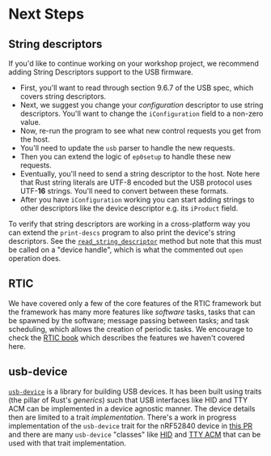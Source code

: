 # Next Steps

## String descriptors

If you'd like to continue working on your workshop project, we recommend adding String Descriptors support to the USB firmware.

- First, you'll want to read through section 9.6.7 of the USB spec, which covers string descriptors.
- Next, we suggest you change your *configuration* descriptor to use string descriptors. You'll want to change the `iConfiguration` field to a non-zero value.
- Now, re-run the program to see what new control requests you get from the host.
- You'll need to update the `usb` parser to handle the new requests.
- Then you can extend the logic of `ep0setup` to handle these new requests.
- Eventually, you'll need to send a string descriptor to the host. Note here that Rust string literals are UTF-8 encoded but the USB protocol uses UTF-**16** strings. You'll need to convert between these formats.
- After you have `iConfiguration` working you can start adding strings to other descriptors like the device descriptor e.g. its `iProduct` field.

To verify that string descriptors are working in a cross-platform way you can extend the `print-descs` program to also print the device's string descriptors. See the [`read_string_descriptor`] method but note that this must be called on a "device handle", which is what the commented out `open` operation does.

[`read_string_descriptor`]: https://docs.rs/rusb/0.6.2/rusb/struct.DeviceHandle.html#method.read_string_descriptor

## RTIC

We have covered only a few of the core features of the RTIC framework but the framework has many more features like *software* tasks, tasks that can be spawned by the software; message passing between tasks; and task scheduling, which allows the creation of periodic tasks. We encourage to check the [RTIC book][rtic-book] which describes the features we haven't covered here.

[rtic-book]: https://rtic.rs/0.5/book/en/

## usb-device

[`usb-device`] is a library for building USB devices. It has been built using traits (the pillar of Rust's *generics*) such that USB interfaces like HID and TTY ACM can be implemented in a device agnostic manner. The device details then are limited to a trait *implementation*. There's a work in progress implementation of the `usb-device` trait for the nRF52840 device in [this PR] and there are many `usb-device` "classes" like [HID] and [TTY ACM] that can be used with that trait implementation.

[this PR]: https://github.com/nrf-rs/nrf-hal/pull/144
[HID]: https://crates.io/crates/usbd-hid
[TTY ACM]: https://crates.io/crates/usbd-serial

[`usb-device`]: https://crates.io/crates/usb-device
